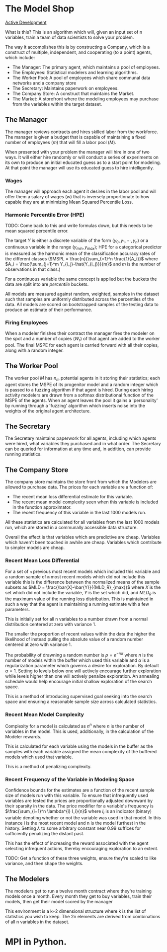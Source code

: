 # The Model Shop

[Active Development](todo.md)

What is this? This is an algorithm which will, given an input set of n variables, train a team of data scientists to solve your problem.

The way it accomplishes this is by constructing a Company, which is a construct of multiple, independent, and cooperating (to a point) agents, which include:

* The Manager: The primary agent, which maintains a pool of employees.
* The Employees: Statistical modelers and learning algorithms.
* The Worker Pool: A pool of employees which share communal data networks and a company store
* The Secretary: Maintains paperwork on employees.
* The Company Store: A construct that maintains the Market.
* The Market: A storefront where the modeling employees may purchase from the variables within the target dataset.

## The Manager

The manager reviews contracts and hires skilled labor from the workforce. The manager is given a budget that is capable of maintaining a fixed number of employees ($m$) that will fill a labor pool ($M$).

When presented with your problem the manager will hire in one of two ways. It will either hire randomly or will conduct a series of experiments on its own to produce an initial educated guess as to a start point for modeling. At that point the manager will use its educated guess to hire intelligently.

### Wages

The manager will approach each agent it desires in the labor pool and will offer them a salary of wages ($w$) that is inversely proportionate to how capable they are at minimizing Mean Squared Percentile Loss.

### Harmonic Percentile Error (HPE)

TODO: Come back to this and write formulas down, but this needs to be mean squared percentile error.

The target $Y$ is either a discrete variable of the form $(y_0,y_1,\cdots,y_n)$ or a continuous variable in the range $(y_{min},y_{max})$; HPE for a categorical predictor is measured as the harmonic mean of the classification accuracy rates of the different classes ($MSPL = \frac{n}{\sum_{=1}^n \frac{1}{A_i}}$ where $A_i = \frac{\sum_{j=1}^m Y_{i_j}-\hat{Y_{i_j}}}{m}$ and $m$ is the number of observations in that class.)

For a continuous variable the same concept is applied but the buckets the data are split into are *percentile* buckets.

All models are measured against random, weighted, samples in the dataset such that samples are uniformly distributed across the percentiles of the data. All models are scored on bootstrapped samples of the testing data to produce an estimate of their performance.

### Firing Employees

When a modeler finishes their contract the manager fires the modeler on the spot and a number of copies ($W_r$) of that agent are added to the worker pool. The final MSPE for each agent is carried forward with all their copies, along with a random integer.

## The Worker Pool

The worker pool $M$ has $n_m$ potential agents in it storing their statistics; each agent stores the MSPE of its progenitor model and a random integer which is passed to a fuzzing algorithm if that agent is hired. During each hiring activity modelers are drawn from a softmax distributional function of the MSPE of the agents. When an agent leaves the pool it gains a 'personality' by running through a 'fuzzing' algorithm which inserts noise into the weights of the original agent architecture.

## The Secretary

The Secretary maintains paperwork for all agents, including which agents were hired, what variables they purchased and in what order. The Secretary can be queried for information at any time and, in addition, can provide running statistics.

## The Company Store

The company store maintains the store front from which the Modelers are allowed to purchase data. The prices for each variable are a function of:

* The recent mean loss differential estimate for this variable.
* The recent mean model complexity seen when this variable is included in the function approximator.
* The recent frequency of this variable in the last 1000 models run.

All these statistics are calculated for all variables from the last 1000 models run, which are stored in a communally accessible data structure.

Overall the effect is that variables which are predictive are cheap. Variables which haven't been touched in awhile are cheap. Variables which contribute to simpler models are cheap.

### Recent Mean Loss Differential

For a set of `n` previous most recent models which included this variable and a random sample of `m` most recent models which did not include this variable this is the difference between the normalized means of the sample subsets as $MLD = \frac{\bar{X}-\bar{Y}}{{MLD_R}_{max}}$ where $X$ is the set which did not include the variable, $Y$ is the set which did, and $MLD_R$ is the maximum value of the running loss distribution. This is maintained in such a way that the agent is maintaining a running estimate with a few parameters.

This is initially set for all n variables to a number drawn from a normal distribution centered at zero with variance 1.

The smaller the proportion of recent values within the data the higher the likelihood of instead pulling the absolute value of a random number centered at zero with variance 1.

The probability of drawning a random number is $p = e^{-n \alpha}$ where $n$ is the number of models within the buffer which used this variable and $\alpha$ is a regularization parameter which governs a desire for exploration. By default $\alpha = 1$. Setting to levels below one will actively encourage further exploration while levels higher than one will actively penalize exploration. An annealing schedule would help encourage initial shallow exploration of the search space.

This is a method of introducing supervised goal seeking into the search space and ensuring a reasonable sample size across calculated statistics.

### Recent Mean Model Complexity

Complexity for a model is calculated as $n^n$ where $n$ is the number of variables in the model. This is used, additionally, in the calculation of the Modeler rewards.

This is calculated for each variable using the models in the buffer as the samples with each variable assigned the mean complexity of the buffered models which used that variable.

This is a method of penalizing complexity.

### Recent Frequency of the Variable in Modeling Space

Confidence bounds for the estimates are a function of the recent sample size of models run with this variable. To ensure that infrequently used variables are tested the prices are proportionally adjusted downward by their sparsity in the data. The price modifier for a variable's frequency is $\frac{\sum_{i=1}^n \lambda^{i} I_i}{n}$  where $I_i$ is an indicator (binary) variable denoting whether or not the variable was used in that model. In this instance i is the most recent model and n is the model furthest in the history. Setting $\lambda$ to some arbitrary constant near 0.99 suffices for sufficiently penalizing the distant past.

This has the effect of increasing the reward associated with the agent selecting infrequent actions, thereby encouraging exploration to an extent.

TODO: Get a function of these three weights, ensure they're scaled to like variance, and then shape the weights.

## The Modelers

The modelers get to run a twelve month contract where they're training models once a month. Every month they get to buy variables, train their models, then get their model scored by the manager

This environment is a k+2 dimensional structure where k is the list of statistics you wish to keep. The 2n elements are derived from combinations of all n variables in the dataset.

# MPI in Python.